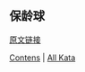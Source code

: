 ## 保龄球






[原文链接](http://codingdojo.org/kata/Bowling/)

[Contens](../README.md) | [All Kata](http://codingdojo.org/kata/)
